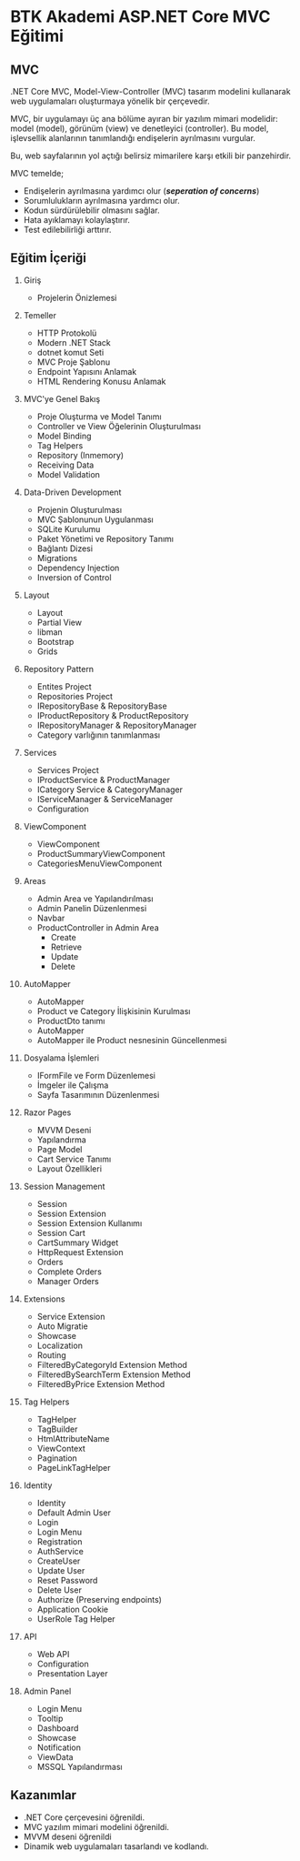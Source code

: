 # BTK Akademi ASP.NET Core MVC Eğitimi

## MVC

.NET Core MVC, Model-View-Controller (MVC) tasarım modelini kullanarak web uygulamaları oluşturmaya yönelik bir çerçevedir.

MVC, bir uygulamayı üç ana bölüme ayıran bir yazılım mimari modelidir: model (model), görünüm (view) ve denetleyici (controller). Bu model, işlevsellik alanlarının tanımlandığı endişelerin ayrılmasını vurgular.

Bu, web sayfalarının yol açtığı belirsiz mimarilere karşı etkili bir panzehirdir.

MVC temelde;

- Endişelerin ayrılmasına yardımcı olur (**_seperation of concerns_**)
- Sorumlulukların ayrılmasına yardımcı olur.
- Kodun sürdürülebilir olmasını sağlar.
- Hata ayıklamayı kolaylaştırır.
- Test edilebilirliği arttırır.

## Eğitim İçeriği

1. Giriş

   - Projelerin Önizlemesi

2. Temeller

   - HTTP Protokolü
   - Modern .NET Stack
   - dotnet komut Seti
   - MVC Proje Şablonu
   - Endpoint Yapısını Anlamak
   - HTML Rendering Konusu Anlamak

3. MVC'ye Genel Bakış
   - Proje Oluşturma ve Model Tanımı
   - Controller ve View Öğelerinin Oluşturulması
   - Model Binding
   - Tag Helpers
   - Repository (Inmemory)
   - Receiving Data
   - Model Validation
4. Data-Driven Development

   - Projenin Oluşturulması
   - MVC Şablonunun Uygulanması
   - SQLite Kurulumu
   - Paket Yönetimi ve Repository Tanımı
   - Bağlantı Dizesi
   - Migrations
   - Dependency Injection
   - Inversion of Control

5. Layout

   - Layout
   - Partial View
   - libman
   - Bootstrap
   - Grids

6. Repository Pattern

   - Entites Project
   - Repositories Project
   - IRepositoryBase & RepositoryBase
   - IProductRepository & ProductRepository
   - IRepositoryManager & RepositoryManager
   - Category varlığının tanımlanması

7. Services

   - Services Project
   - IProductService & ProductManager
   - ICategory Service & CategoryManager
   - IServiceManager & ServiceManager
   - Configuration

8. ViewComponent

   - ViewComponent
   - ProductSummaryViewComponent
   - CategoriesMenuViewComponent

9. Areas

   - Admin Area ve Yapılandırılması
   - Admin Panelin Düzenlenmesi
   - Navbar
   - ProductController in Admin Area
     - Create
     - Retrieve
     - Update
     - Delete

10. AutoMapper

    - AutoMapper
    - Product ve Category İlişkisinin Kurulması
    - ProductDto tanımı
    - AutoMapper
    - AutoMapper ile Product nesnesinin Güncellenmesi

11. Dosyalama İşlemleri

    - IFormFile ve Form Düzenlemesi
    - İmgeler ile Çalışma
    - Sayfa Tasarımının Düzenlenmesi

12. Razor Pages

    - MVVM Deseni
    - Yapılandırma
    - Page Model
    - Cart Service Tanımı
    - Layout Özellikleri

13. Session Management

    - Session
    - Session Extension
    - Session Extension Kullanımı
    - Session Cart
    - CartSummary Widget
    - HttpRequest Extension
    - Orders
    - Complete Orders
    - Manager Orders

14. Extensions

    - Service Extension
    - Auto Migratie
    - Showcase
    - Localization
    - Routing
    - FilteredByCategoryId Extension Method
    - FilteredBySearchTerm Extension Method
    - FilteredByPrice Extension Method

15. Tag Helpers

    - TagHelper
    - TagBuilder
    - HtmlAttributeName
    - ViewContext
    - Pagination
    - PageLinkTagHelper

16. Identity

    - Identity
    - Default Admin User
    - Login
    - Login Menu
    - Registration
    - AuthService
    - CreateUser
    - Update User
    - Reset Password
    - Delete User
    - Authorize (Preserving endpoints)
    - Application Cookie
    - UserRole Tag Helper

17. API

    - Web API
    - Configuration
    - Presentation Layer

18. Admin Panel
    - Login Menu
    - Tooltip
    - Dashboard
    - Showcase
    - Notification
    - ViewData
    - MSSQL Yapılandırması

## Kazanımlar

- .NET Core çerçevesini öğrenildi.
- MVC yazılım mimari modelini öğrenildi.
- MVVM deseni öğrenildi
- Dinamik web uygulamaları tasarlandı ve kodlandı.
